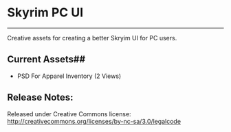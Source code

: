 # Skyrim PC UI #
-------------------------------------------------------------

Creative assets for creating a better Skryim UI for PC users.



## Current Assets##

-	PSD For Apparel Inventory (2 Views)



## Release Notes: ##
Released under Creative Commons license:
http://creativecommons.org/licenses/by-nc-sa/3.0/legalcode